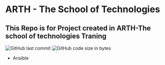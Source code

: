 # ARTH - The School of Technologies

## This Repo is for Project created in ARTH-The school of technologies Traning

![GitHub last commit](https://img.shields.io/github/last-commit/venkateshpensalwar/ARTH?style=for-the-badge)
![GitHub code size in bytes](https://img.shields.io/github/languages/code-size/venkateshpensalwar/ARTH?style=for-the-badge)

- Ansible 

